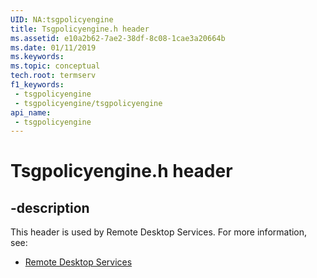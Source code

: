 ```yaml
---
UID: NA:tsgpolicyengine
title: Tsgpolicyengine.h header
ms.assetid: e10a2b62-7ae2-38df-8c08-1cae3a20664b
ms.date: 01/11/2019
ms.keywords: 
ms.topic: conceptual
tech.root: termserv
f1_keywords:
 - tsgpolicyengine
 - tsgpolicyengine/tsgpolicyengine
api_name:
 - tsgpolicyengine
---
```


# Tsgpolicyengine.h header


## -description

This header is used by Remote Desktop Services. For more information, see:

- [Remote Desktop Services](../_termserv/index.md)

